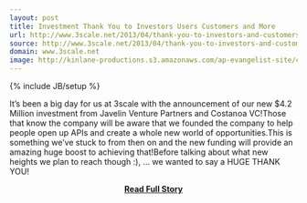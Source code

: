 ```yaml
---
layout: post
title: Investment Thank You to Investors Users Customers and More
url: http://www.3scale.net/2013/04/thank-you-to-investors-and-customers/
source: http://www.3scale.net/2013/04/thank-you-to-investors-and-customers/
domain: www.3scale.net
image: http://kinlane-productions.s3.amazonaws.com/ap-evangelist-site/curated/screenshots/7904_www_3scale_net.png
---
```

{% include JB/setup %}<p>It’s been a big day for us at 3scale with the announcement of our new $4.2 Million investment from Javelin Venture Partners and Costanoa VC!Those that know the company will be aware that we founded the company to help people open up APIs and create a whole new world of opportunities.This is something we’ve stuck to from then on and the new funding will provide an amazing huge boost to achieving that!Before talking about what new heights we plan to reach though :), … we wanted to say a HUGE THANK YOU!</p>
<center><p><a href="http://www.3scale.net/2013/04/thank-you-to-investors-and-customers/" style='padding:25px; font-sze:18px; font-weight: bold;'>Read Full Story</a></p></center>
